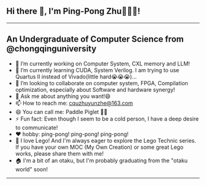 ## Hi there 👋, I'm Ping-Pong Zhu🏓🏓🏓!
---
An Undergraduate of Computer Science from @chongqinguniversity
---
- 🔭 I’m currently working on Computer System, CXL memory and LLM!
- 🌱 I’m currently learning CUDA, System Verilog. I am trying to use Quartus II instead of Vivado(little hard😭😭😭)...
- 👯 I’m looking to collaborate on computer system, FPGA, Compilation optimization, especially about Software and hardware synergy!
- 💬 Ask me about anything you want!😄
- 📫 How to reach me: cquzhuyunzhe@163.com
- 😄 You can call me: Paddle Piglet 🏓🐖
- ⚡ Fun fact: Even though I seem to be a cold person, I have a deep desire to communicate!
- ❤️ hobby: ping-pong! ping-pong! ping-pong!
- 🧩 I love Lego! And I'm always eager to explore the Lego Technic series. If you have your own MOC (My Own Creation) or some great Lego works, please share them with me! 
- 🏠 I'm a bit of an otaku, but I'm probably graduating from the "otaku world" soon!
---
